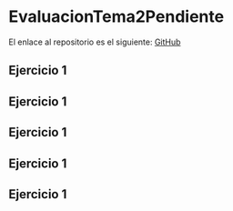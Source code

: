 # EvaluacionTema2Pendiente

El enlace al repositorio es el siguiente: [GitHub](https://github.com/migueliiin/EvaluacionTema2Pendiente.git)

## Ejercicio 1



## Ejercicio 1



## Ejercicio 1



## Ejercicio 1



## Ejercicio 1